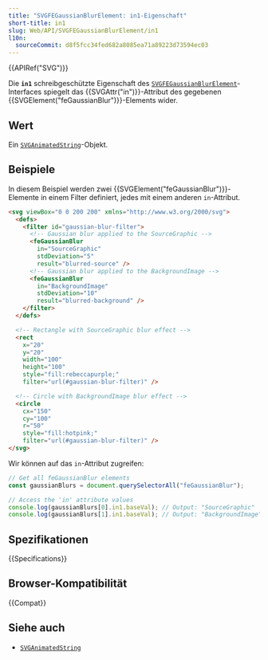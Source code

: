 ```yaml
---
title: "SVGFEGaussianBlurElement: in1-Eigenschaft"
short-title: in1
slug: Web/API/SVGFEGaussianBlurElement/in1
l10n:
  sourceCommit: d8f5fcc34fed682a8085ea71a89223d73594ec03
---
```


{{APIRef("SVG")}}

Die **`in1`** schreibgeschützte Eigenschaft des [`SVGFEGaussianBlurElement`](/de/docs/Web/API/SVGFEGaussianBlurElement)-Interfaces spiegelt das {{SVGAttr("in")}}-Attribut des gegebenen {{SVGElement("feGaussianBlur")}}-Elements wider.

## Wert

Ein [`SVGAnimatedString`](/de/docs/Web/API/SVGAnimatedString)-Objekt.

## Beispiele

In diesem Beispiel werden zwei {{SVGElement("feGaussianBlur")}}-Elemente in einem Filter definiert, jedes mit einem anderen `in`-Attribut.

```html
<svg viewBox="0 0 200 200" xmlns="http://www.w3.org/2000/svg">
  <defs>
    <filter id="gaussian-blur-filter">
      <!-- Gaussian blur applied to the SourceGraphic -->
      <feGaussianBlur
        in="SourceGraphic"
        stdDeviation="5"
        result="blurred-source" />
      <!-- Gaussian blur applied to the BackgroundImage -->
      <feGaussianBlur
        in="BackgroundImage"
        stdDeviation="10"
        result="blurred-background" />
    </filter>
  </defs>

  <!-- Rectangle with SourceGraphic blur effect -->
  <rect
    x="20"
    y="20"
    width="100"
    height="100"
    style="fill:rebeccapurple;"
    filter="url(#gaussian-blur-filter)" />

  <!-- Circle with BackgroundImage blur effect -->
  <circle
    cx="150"
    cy="100"
    r="50"
    style="fill:hotpink;"
    filter="url(#gaussian-blur-filter)" />
</svg>
```

Wir können auf das `in`-Attribut zugreifen:

```js
// Get all feGaussianBlur elements
const gaussianBlurs = document.querySelectorAll("feGaussianBlur");

// Access the 'in' attribute values
console.log(gaussianBlurs[0].in1.baseVal); // Output: "SourceGraphic"
console.log(gaussianBlurs[1].in1.baseVal); // Output: "BackgroundImage"
```

## Spezifikationen

{{Specifications}}

## Browser-Kompatibilität

{{Compat}}

## Siehe auch

- [`SVGAnimatedString`](/de/docs/Web/API/SVGAnimatedString)
